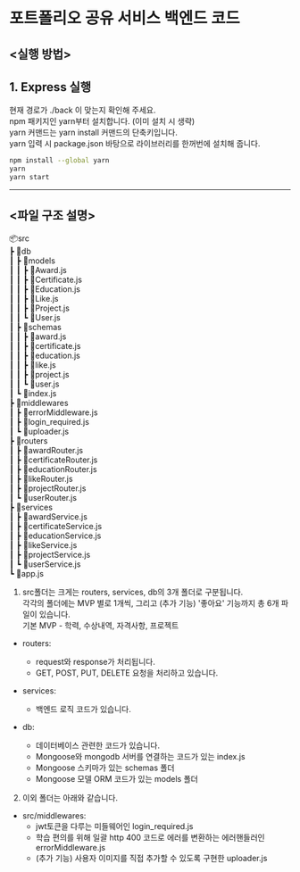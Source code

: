 # 포트폴리오 공유 서비스 백엔드 코드

## <실행 방법>

## 1. Express 실행

현재 경로가 ./back 이 맞는지 확인해 주세요. \
npm 패키지인 yarn부터 설치합니다. (이미 설치 시 생략) \
yarn 커맨드는 yarn install 커맨드의 단축키입니다. \
yarn 입력 시 package.json 바탕으로 라이브러리를 한꺼번에 설치해 줍니다.

```bash
npm install --global yarn
yarn
yarn start
```

<hr />

## <파일 구조 설명>

📦src \
 ┣ 📂db \
 ┃ ┣ 📂models \
 ┃ ┃ ┣ 📜Award.js \
 ┃ ┃ ┣ 📜Certificate.js \
 ┃ ┃ ┣ 📜Education.js \
 ┃ ┃ ┣ 📜Like.js \
 ┃ ┃ ┣ 📜Project.js \
 ┃ ┃ ┗ 📜User.js \
 ┃ ┣ 📂schemas \
 ┃ ┃ ┣ 📜award.js \
 ┃ ┃ ┣ 📜certificate.js \
 ┃ ┃ ┣ 📜education.js \
 ┃ ┃ ┣ 📜like.js \
 ┃ ┃ ┣ 📜project.js \
 ┃ ┃ ┗ 📜user.js \
 ┃ ┗ 📜index.js \
 ┣ 📂middlewares \
 ┃ ┣ 📜errorMiddleware.js \
 ┃ ┣ 📜login_required.js \
 ┃ ┗ 📜uploader.js \
 ┣ 📂routers \
 ┃ ┣ 📜awardRouter.js \
 ┃ ┣ 📜certificateRouter.js \
 ┃ ┣ 📜educationRouter.js \
 ┃ ┣ 📜likeRouter.js \
 ┃ ┣ 📜projectRouter.js \
 ┃ ┗ 📜userRouter.js \
 ┣ 📂services \
 ┃ ┣ 📜awardService.js \
 ┃ ┣ 📜certificateService.js \
 ┃ ┣ 📜educationService.js \
 ┃ ┣ 📜likeService.js \
 ┃ ┣ 📜projectService.js \
 ┃ ┗ 📜userService.js \
 ┗ 📜app.js

1. src폴더는 크게는 routers, services, db의 3개 폴더로 구분됩니다. \
각각의 폴더에는 MVP 별로 1개씩, 그리고 (추가 기능) '좋아요' 기능까지 총 6개 파일이 있습니다. \
기본 MVP - 학력, 수상내역, 자격사항, 프로젝트

- routers:
  - request와 response가 처리됩니다.
  - GET, POST, PUT, DELETE 요청을 처리하고 있습니다.

- services:
  - 백엔드 로직 코드가 있습니다.

- db:
  - 데이터베이스 관련한 코드가 있습니다.
  - Mongoose와 mongodb 서버를 연결하는 코드가 있는 index.js
  - Mongoose 스키마가 있는 schemas 폴더
  - Mongoose 모델 ORM 코드가 있는 models 폴더

2. 이외 폴더는 아래와 같습니다.

- src/middlewares:
  - jwt토큰을 다루는 미들웨어인 login_required.js
  - 학습 편의를 위해 일괄 http 400 코드로 에러를 변환하는 에러핸들러인 errorMiddleware.js
  - (추가 기능) 사용자 이미지를 직접 추가할 수 있도록 구현한 uploader.js

